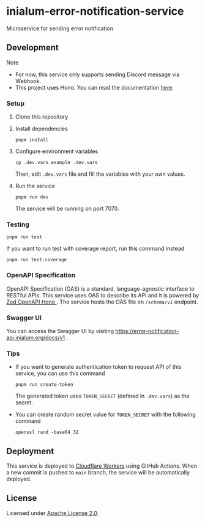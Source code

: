 # inialum-error-notification-service

Microservice for sending error notification

## Development

> [!NOTE]
>
> - For now, this service only supports sending Discord message via Webhook.
> - This project uses Hono. You can read the documentation [here](https://hono.dev).

### Setup

1. Clone this repository
2. Install dependencies

   ```shell
   pnpm install
   ```

3. Configure environment variables

   ```shell
   cp .dev.vars.example .dev.vars
   ```

   Then, edit `.dev.vars` file and fill the variables with your own values.

4. Run the service

   ```shell
   pnpm run dev
   ```

   The service will be running on port 7070.

### Testing

```shell
pnpm run test
```

If you want to run test with coverage report, run this command instead

```shell
pnpm run test:coverage
```

### OpenAPI Specification

OpenAPI Specification (OAS) is a standard, language-agnostic interface to RESTful APIs. This service uses OAS to describe its API and it is powered by [Zod OpenAPI Hono
](https://github.com/honojs/middleware/tree/main/packages/zod-openapi). The service hosts the OAS file on `/schema/v1` endpoint.

### Swagger UI

You can access the Swagger UI by visiting https://error-notification-api.inialum.org/docs/v1 .

### Tips

- If you want to generate authentication token to request API of this service, you can use this command

  ```shell
  pnpm run create-token
  ```

  The generated token uses `TOKEN_SECRET` (defined in `.dev.vars`) as the secret.

- You can create random secret value for `TOKEN_SECRET` with the following command

  ```shell
  openssl rand -base64 32
  ```

## Deployment

This service is deployed to [Cloudflare Workers](https://workers.cloudflare.com) using GitHub Actions. When a new commit is pushed to `main` branch, the service will be automatically deployed.

## License

Licensed under [Apache License 2.0](LICENSE).
